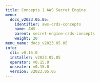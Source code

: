 ```yaml
---
title: Concepts | AWS Secret Engine
menu:
  docs_v2023.05.05:
    identifier: aws-crds-concepts
    name: AWS
    parent: secret-engine-crds-concepts
    weight: 20
menu_name: docs_v2023.05.05
info:
  cli: v0.15.0
  installer: v2023.05.05
  operator: v0.15.0
  unsealer: v0.15.0
  version: v2023.05.05
---
```


